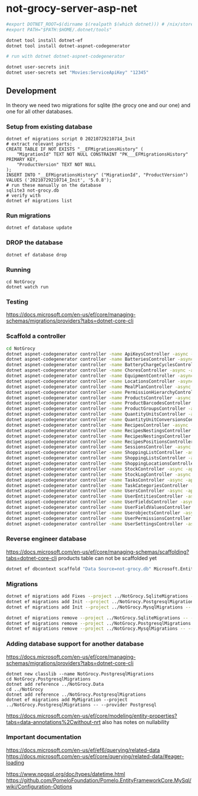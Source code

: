 # not-grocy-server-asp-net

```bash
#export DOTNET_ROOT=$(dirname $(realpath $(which dotnet))) # /nix/store/iilqnmp2wq8xlk0d7bsvqi688w181g6n-dotnet-core-combined
#export PATH="$PATH:$HOME/.dotnet/tools"

dotnet tool install dotnet-ef
dotnet tool install dotnet-aspnet-codegenerator

# run with dotnet dotnet-aspnet-codegenerator

dotnet user-secrets init
dotnet user-secrets set "Movies:ServiceApiKey" "12345"
```

## Development

In theory we need two migrations for sqlite (the grocy one and our one) and one for all other databases.

### Setup from existing database

```
dotnet ef migrations script 0 20210729210714_Init
# extract relevant parts:
CREATE TABLE IF NOT EXISTS "__EFMigrationsHistory" (
    "MigrationId" TEXT NOT NULL CONSTRAINT "PK___EFMigrationsHistory" PRIMARY KEY,
    "ProductVersion" TEXT NOT NULL
);
INSERT INTO "__EFMigrationsHistory" ("MigrationId", "ProductVersion")
VALUES ('20210729210714_Init', '5.0.8');
# run these manually on the database
sqlite3 not-grocy.db
# verify with
dotnet ef migrations list
```

### Run migrations

```
dotnet ef database update
```

### DROP the database

```
dotnet ef database drop
```

### Running

```
cd NotGrocy
dotnet watch run
```

### Testing

https://docs.microsoft.com/en-us/ef/core/managing-schemas/migrations/providers?tabs=dotnet-core-cli

### Scaffold a controller

```bash
cd NotGrocy
dotnet aspnet-codegenerator controller -name ApiKeysController -async -api -m ApiKey -dc NotGrocyContext -outDir Controllers --force
dotnet aspnet-codegenerator controller -name BatteriesController -async -api -m Battery -dc NotGrocyContext -outDir Controllers
dotnet aspnet-codegenerator controller -name BatteryChargeCyclesController -async -api -m BatteryChargeCycle -dc NotGrocyContext -outDir Controllers
dotnet aspnet-codegenerator controller -name ChoresController -async -api -m Chore -dc NotGrocyContext -outDir Controllers
dotnet aspnet-codegenerator controller -name EquipmentController -async -api -m Equipment -dc NotGrocyContext -outDir Controllers
dotnet aspnet-codegenerator controller -name LocationsController -async -api -m Location -dc NotGrocyContext -outDir Controllers
dotnet aspnet-codegenerator controller -name MealPlanController -async -api -m MealPlan -dc NotGrocyContext -outDir Controllers
dotnet aspnet-codegenerator controller -name PermissionHierarchyController -async -api -m PermissionHierarchy -dc NotGrocyContext -outDir Controllers
dotnet aspnet-codegenerator controller -name ProductsController -async -api -m Product -dc NotGrocyContext -outDir Controllers
dotnet aspnet-codegenerator controller -name ProductBarcodesController -async -api -m ProductBarcode -dc NotGrocyContext -outDir Controllers
dotnet aspnet-codegenerator controller -name ProductGroupsController -async -api -m ProductGroup -dc NotGrocyContext -outDir Controllers
dotnet aspnet-codegenerator controller -name QuantityUnitsController -async -api -m QuantityUnit -dc NotGrocyContext -outDir Controllers
dotnet aspnet-codegenerator controller -name QuantityUnitConversionsController -async -api -m QuantityUnitConversion -dc NotGrocyContext -outDir Controllers
dotnet aspnet-codegenerator controller -name RecipesController -async -api -m Recipe -dc NotGrocyContext -outDir Controllers
dotnet aspnet-codegenerator controller -name RecipesNestingsController -async -api -m RecipesNesting -dc NotGrocyContext -outDir Controllers
dotnet aspnet-codegenerator controller -name RecipesNestingsController -async -api -m RecipesNesting -dc NotGrocyContext -outDir Controllers
dotnet aspnet-codegenerator controller -name RecipesPositionsController -async -api -m RecipesPo -dc NotGrocyContext -outDir Controllers
dotnet aspnet-codegenerator controller -name SessionsController -async -api -m Session -dc NotGrocyContext -outDir Controllers
dotnet aspnet-codegenerator controller -name ShoppingListController -async -api -m ShoppingList -dc NotGrocyContext -outDir Controllers
dotnet aspnet-codegenerator controller -name ShoppingListsController -async -api -m ShoppingList1 -dc NotGrocyContext -outDir Controllers
dotnet aspnet-codegenerator controller -name ShoppingLocationsController -async -api -m ShoppingLocation -dc NotGrocyContext -outDir Controllers
dotnet aspnet-codegenerator controller -name StockController -async -api -m Stock -dc NotGrocyContext -outDir Controllers
dotnet aspnet-codegenerator controller -name StockLogController -async -api -m StockLog -dc NotGrocyContext -outDir Controllers
dotnet aspnet-codegenerator controller -name TasksController -async -api -m Task -dc NotGrocyContext -outDir Controllers
dotnet aspnet-codegenerator controller -name TaskCategoriesController -async -api -m TaskCategory -dc NotGrocyContext -outDir Controllers
dotnet aspnet-codegenerator controller -name UsersController -async -api -m User -dc NotGrocyContext -outDir Controllers --force
dotnet aspnet-codegenerator controller -name UserEntitiesController -async -api -m Userentity -dc NotGrocyContext -outDir Controllers
dotnet aspnet-codegenerator controller -name UserFieldsController -async -api -m Userfield -dc NotGrocyContext -outDir Controllers
dotnet aspnet-codegenerator controller -name UserFieldValuesController -async -api -m UserfieldValue -dc NotGrocyContext -outDir Controllers
dotnet aspnet-codegenerator controller -name UserobjectsController -async -api -m Userobject -dc NotGrocyContext -outDir Controllers
dotnet aspnet-codegenerator controller -name UserPermissionsController -async -api -m UserPermission -dc NotGrocyContext -outDir Controllers
dotnet aspnet-codegenerator controller -name UserSettingsController -async -api -m UserSetting -dc NotGrocyContext -outDir Controllers
```

### Reverse engineer database

https://docs.microsoft.com/en-us/ef/core/managing-schemas/scaffolding?tabs=dotnet-core-cli
products table can not be scaffolded yet
```bash
dotnet ef dbcontext scaffold "Data Source=not-grocy.db" Microsoft.EntityFrameworkCore.Sqlite --data-annotations --context NotGrocyContext --context-dir Data --output-dir Models --namespace NotGrocy.Models --context-namespace NotGrocy --force --table api_keys --table batteries --table battery_charge_cycles --table chores --table chores_log --table equipment --table locations --table meal_plan --table permission_hierarchy --table product_barcodes --table product_groups --table quantity_unit_conversions --table quantity_units --table recipes --table recipes_nestings --table recipes_pos --table sessions --table shopping_list --table shopping_lists --table shopping_locations --table stock --table stock_log --table task_categories --table tasks --table user_permissions --table user_settings --table userentities --table userfield_values --table userfields --table userobjects --table users
```

### Migrations

```bash
dotnet ef migrations add Fixes --project ../NotGrocy.SqliteMigrations -- --provider Sqlite
dotnet ef migrations add Init --project ../NotGrocy.PostgresqlMigrations -- --provider Postgresql
dotnet ef migrations add Init --project ../NotGrocy.MysqlMigrations -- --provider Mysql

dotnet ef migrations remove --project ../NotGrocy.SqliteMigrations -- --provider Sqlite
dotnet ef migrations remove --project ../NotGrocy.PostgresqlMigrations -- --provider Postgresql
dotnet ef migrations remove --project ../NotGrocy.MysqlMigrations -- --provider Mysql

```

### Adding database support for another database

https://docs.microsoft.com/en-us/ef/core/managing-schemas/migrations/providers?tabs=dotnet-core-cli

```
dotnet new classlib --name NotGrocy.PostgresqlMigrations
cd NotGrocy.PostgresqlMigrations
dotnet add reference ../NotGrocy.Data
cd ../NotGrocy
dotnet add reference ../NotGrocy.PostgresqlMigrations
dotnet ef migrations add MyMigration --project ../NotGrocy.PostgresqlMigrations -- --provider Postgresql
```

https://docs.microsoft.com/en-us/ef/core/modeling/entity-properties?tabs=data-annotations%2Cwithout-nrt
also has notes on nullability

### Important documentation

https://docs.microsoft.com/en-us/ef/ef6/querying/related-data
https://docs.microsoft.com/en-us/ef/core/querying/related-data/#eager-loading

https://www.npgsql.org/doc/types/datetime.html
https://github.com/PomeloFoundation/Pomelo.EntityFrameworkCore.MySql/wiki/Configuration-Options